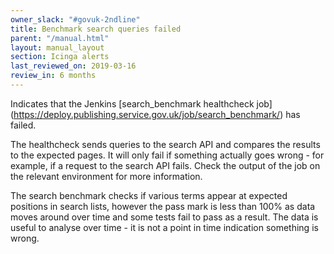 ```yaml
---
owner_slack: "#govuk-2ndline"
title: Benchmark search queries failed
parent: "/manual.html"
layout: manual_layout
section: Icinga alerts
last_reviewed_on: 2019-03-16
review_in: 6 months
---
```


Indicates that the Jenkins [search_benchmark healthcheck job] (https://deploy.publishing.service.gov.uk/job/search_benchmark/) has failed.

The healthcheck sends queries to the search API and compares the results to the
expected pages. It will only fail if something actually goes wrong - for example, if a request to the search API fails. Check the output of the job on the relevant environment for more information.

The search benchmark checks if various terms appear at expected positions in search lists, however the pass mark is less than 100% as data moves around over time and some tests fail to pass as a result. The data is useful to analyse over time - it is not a point in time indication something is wrong.
